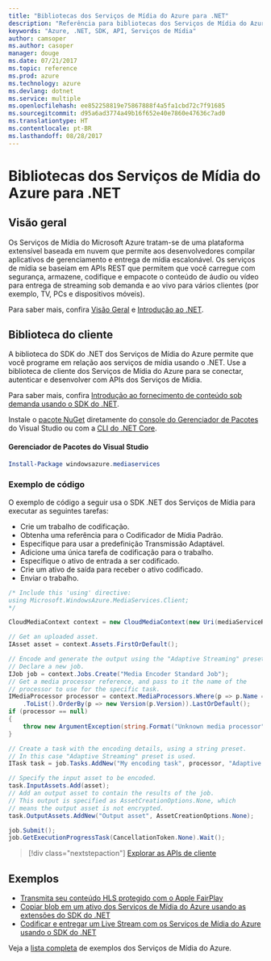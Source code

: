```yaml
---
title: "Bibliotecas dos Serviços de Mídia do Azure para .NET"
description: "Referência para bibliotecas dos Serviços de Mídia do Azure para .NET"
keywords: "Azure, .NET, SDK, API, Serviços de Mídia"
author: camsoper
ms.author: casoper
manager: douge
ms.date: 07/21/2017
ms.topic: reference
ms.prod: azure
ms.technology: azure
ms.devlang: dotnet
ms.service: multiple
ms.openlocfilehash: ee852258819e75867888f4a5fa1cbd72c7f91685
ms.sourcegitcommit: d95a6ad3774a49b16f652e40e7860e47636c7ad0
ms.translationtype: HT
ms.contentlocale: pt-BR
ms.lasthandoff: 08/28/2017
---
```

# <a name="azure-media-services-libraries-for-net"></a>Bibliotecas dos Serviços de Mídia do Azure para .NET

## <a name="overview"></a>Visão geral

Os Serviços de Mídia do Microsoft Azure tratam-se de uma plataforma extensível baseada em nuvem que permite aos desenvolvedores compilar aplicativos de gerenciamento e entrega de mídia escalonável. Os serviços de mídia se baseiam em APIs REST que permitem que você carregue com segurança, armazene, codifique e empacote o conteúdo de áudio ou vídeo para entrega de streaming sob demanda e ao vivo para vários clientes (por exemplo, TV, PCs e dispositivos móveis). 

Para saber mais, confira [Visão Geral](/azure/media-services/media-services-overview) e [Introdução ao .NET](/azure/media-services/media-services-dotnet-how-to-use). 

## <a name="client-library"></a>Biblioteca do cliente

A biblioteca do SDK do .NET dos Serviços de Mídia do Azure permite que você programe em relação aos serviços de mídia usando o .NET. Use a biblioteca de cliente dos Serviços de Mídia do Azure para se conectar, autenticar e desenvolver com APIs dos Serviços de Mídia.  

Para saber mais, confira [Introdução ao fornecimento de conteúdo sob demanda usando o SDK do .NET](/azure/media-services/media-services-dotnet-get-started).

Instale o [pacote NuGet](https://www.nuget.org/packages/windowsazure.mediaservices) diretamente do [console do Gerenciador de Pacotes][PackageManager] do Visual Studio ou com a [CLI do .NET Core][DotNetCLI].

#### <a name="visual-studio-package-manager"></a>Gerenciador de Pacotes do Visual Studio

```powershell
Install-Package windowsazure.mediaservices
```

### <a name="code-example"></a>Exemplo de código

O exemplo de código a seguir usa o SDK .NET dos Serviços de Mídia para executar as seguintes tarefas:

- Crie um trabalho de codificação.
- Obtenha uma referência para o Codificador de Mídia Padrão.
- Especifique para usar a predefinição Transmissão Adaptável.
- Adicione uma única tarefa de codificação para o trabalho.
- Especifique o ativo de entrada a ser codificado.
- Crie um ativo de saída para receber o ativo codificado.
- Enviar o trabalho.


```csharp
/* Include this 'using' directive:
using Microsoft.WindowsAzure.MediaServices.Client;
*/

CloudMediaContext context = new CloudMediaContext(new Uri(mediaServiceRESTAPIEndpoint), tokenProvider);

// Get an uploaded asset.
IAsset asset = context.Assets.FirstOrDefault();

// Encode and generate the output using the "Adaptive Streaming" preset.
// Declare a new job.
IJob job = context.Jobs.Create("Media Encoder Standard Job");
// Get a media processor reference, and pass to it the name of the 
// processor to use for the specific task.
IMediaProcessor processor = context.MediaProcessors.Where(p => p.Name == mediaProcessorName)
    .ToList().OrderBy(p => new Version(p.Version)).LastOrDefault();
if (processor == null) 
{
    throw new ArgumentException(string.Format("Unknown media processor", mediaProcessorName));
}

// Create a task with the encoding details, using a string preset.
// In this case "Adaptive Streaming" preset is used.
ITask task = job.Tasks.AddNew("My encoding task", processor, "Adaptive Streaming", TaskOptions.None);

// Specify the input asset to be encoded.
task.InputAssets.Add(asset);
// Add an output asset to contain the results of the job. 
// This output is specified as AssetCreationOptions.None, which 
// means the output asset is not encrypted. 
task.OutputAssets.AddNew("Output asset", AssetCreationOptions.None);

job.Submit();
job.GetExecutionProgressTask(CancellationToken.None).Wait();
```

> [!div class="nextstepaction"]
> [Explorar as APIs de cliente](/dotnet/api/overview/azure/mediaservices/client)

## <a name="samples"></a>Exemplos

- [Transmita seu conteúdo HLS protegido com o Apple FairPlay](https://azure.microsoft.com/resources/samples/media-services-dotnet-dynamic-encryption-with-fairplay/)
- [Copiar blob em um ativo dos Serviços de Mídia do Azure usando as extensões do SDK do .NET](https://azure.microsoft.com/resources/samples/media-services-dotnet-copy-blob-into-asset/)
- [Codificar e entregar um Live Stream com os Serviços de Mídia do Azure usando o SDK do .NET](https://azure.microsoft.com/resources/samples/media-services-dotnet-encode-live-stream-with-ams-clear/)

Veja a [lista completa](https://azure.microsoft.com/resources/samples/?platform=dotnet&service=media-services) de exemplos dos Serviços de Mídia do Azure.


[PackageManager]: https://docs.microsoft.com/nuget/tools/package-manager-console
[DotNetCLI]: https://docs.microsoft.com/dotnet/core/tools/dotnet-add-package
